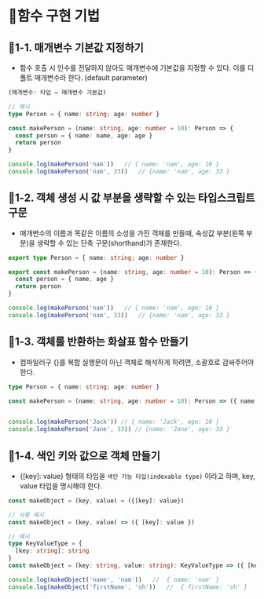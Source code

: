 # :pencil:함수 구현 기법

## :speech_balloon:1-1. 매개변수 기본값 지정하기

- 함수 호출 시 인수를 전달하지 않아도 매개변수에 기본값을 지정할 수 있다. 이를 디폴트 매개변수라 한다. (default parameter)

```typescript
(매개변수: 타입 = 매개변수 기본값)

// 예시
type Person = { name: string; age: number }

const makePerson = (name: string, age: number = 10): Person => {
  const person = { name: name, age: age }
  return person
}

console.log(makePerson('nam'))   // { name: 'nam', age: 10 }
console.log(makePerson('nam', 33))   // {name: 'nam', age: 33 }
```

## :speech_balloon:1-2. 객체 생성 시 값 부분을 생략할 수 있는 타입스크립트 구문

- 매개변수의 이름과 똑같은 이름의 소성을 가진 객체를 만들때, 속성값 부분(왼쪽 부분)을 생략할 수 있는 단축 구문(shorthand)가 존재한다.

```typescript
export type Person = { name: string; age: number }

export const makePerson = (name: string, age: number = 10): Person => {
  const person = { name, age }
  return person
}

console.log(makePerson('nam'))   // { name: 'nam', age: 10 }
console.log(makePerson('nam', 33))   // {name: 'nam', age: 33 }
```

## :speech_balloon:1-3. 객체를 반환하는 화살표 함수 만들기

- 컴파일러구 {}를 복합 실행문이 아닌 객체로 해석하게 하려면, 소괄호로 감싸주어야 한다.

```typescript
type Person = { name: string; age: number }

const makePerson = (name: string, age: number = 10): Person => ({ name, age })


console.log(makePerson('Jack')) // { name: 'Jack', age: 10 }
console.log(makePerson('Jane', 33)) // {name: 'Jane', age: 33 }
```

## :speech_balloon:1-4. 색인 키와 값으로 객체 만들기

- {[key]: value} 형태의 타입을 `색인 가능 타입(indexable type)` 이라고 하며, key, value 타입을 명시해야 한다.

```typescript
const makeObject = (key, value) = ({[key]: value})

// 사용 예시
const makeObject = (key, value) => ({ [key]: value })

// 예시
type KeyValueType = {
  [key: string]: string
}
const makeObject = (key: string, value: string): KeyValueType => ({ [key]: value })

console.log(makeObject('name', 'nam'))   //  { name: 'nam' }
console.log(makeObject('firstName', 'sh'))   //  { firstName: 'sh' }
```
